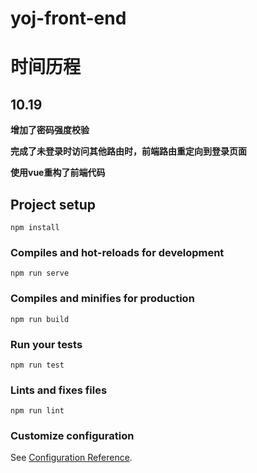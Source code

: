# yoj-front-end

# 时间历程

## 10.19

**增加了密码强度校验**

**完成了未登录时访问其他路由时，前端路由重定向到登录页面**

**使用vue重构了前端代码**



## Project setup

```
npm install
```

### Compiles and hot-reloads for development
```
npm run serve
```

### Compiles and minifies for production
```
npm run build
```

### Run your tests
```
npm run test
```

### Lints and fixes files
```
npm run lint
```

### Customize configuration
See [Configuration Reference](https://cli.vuejs.org/config/).

